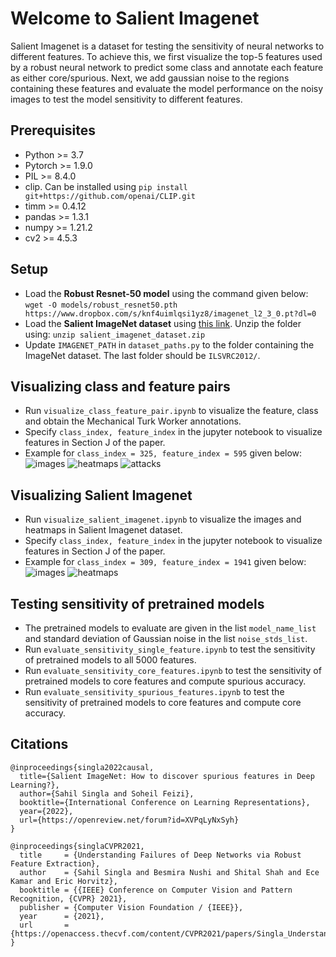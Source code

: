 # Welcome to Salient Imagenet


Salient Imagenet is a dataset for testing the sensitivity of neural networks to different features. To achieve this, we first visualize the top-5 features used by a robust neural network to predict some class and annotate each feature as either core/spurious. Next, we add gaussian noise to the regions containing these features and evaluate the model performance on the noisy images to test the model sensitivity to different features.

## Prerequisites

+ Python >= 3.7
+ Pytorch >= 1.9.0
+ PIL >= 8.4.0 
+ clip. Can be installed using ```pip install git+https://github.com/openai/CLIP.git``` 
+ timm >= 0.4.12
+ pandas >= 1.3.1
+ numpy >= 1.21.2
+ cv2 >= 4.5.3


## Setup

+ Load the **Robust Resnet-50 model** using the command given below:   
```wget -O models/robust_resnet50.pth  https://www.dropbox.com/s/knf4uimlqsi1yz8/imagenet_l2_3_0.pt?dl=0```
+ Load the **Salient ImageNet dataset** using [this link](https://umd.box.com/s/eyji8leh2lemhbxovgny9ywc9is53ibr). Unzip the folder using: ```unzip salient_imagenet_dataset.zip```
+ Update ```IMAGENET_PATH``` in ```dataset_paths.py``` to the folder containing the ImageNet dataset. The last folder should be ```ILSVRC2012/```.

## Visualizing class and feature pairs

+ Run ```visualize_class_feature_pair.ipynb``` to visualize the feature, class and obtain the Mechanical Turk Worker annotations. 
+ Specify ```class_index, feature_index``` in the jupyter notebook to visualize features in Section J of the paper.
+ Example for ```class_index = 325, feature_index = 595``` given below:
![images](./demo_images/325_595_images.jpg)
![heatmaps](./demo_images/325_595_heatmaps.jpg)
![attacks](./demo_images/325_595_attacks.jpg)

## Visualizing Salient Imagenet

+ Run ```visualize_salient_imagenet.ipynb``` to visualize the images and heatmaps in Salient Imagenet dataset. 
+ Specify ```class_index, feature_index``` in the jupyter notebook to visualize features in Section J of the paper.
+ Example for ```class_index = 309, feature_index = 1941``` given below:
![images](./demo_images/309_1941_images.jpg)
![heatmaps](./demo_images/309_1941_heatmaps.jpg)

## Testing sensitivity of pretrained models

+ The pretrained models to evaluate are given in the list ```model_name_list``` and standard deviation of Gaussian noise in the list ```noise_stds_list```.
+ Run ```evaluate_sensitivity_single_feature.ipynb``` to test the sensitivity of pretrained models to all 5000 features. 
+ Run ```evaluate_sensitivity_core_features.ipynb``` to test the sensitivity of pretrained models to core features and compute spurious accuracy. 
+ Run ```evaluate_sensitivity_spurious_features.ipynb``` to test the sensitivity of pretrained models to core features and compute core accuracy. 


## Citations

```
@inproceedings{singla2022causal,
  title={Salient ImageNet: How to discover spurious features in Deep Learning?},
  author={Sahil Singla and Soheil Feizi},
  booktitle={International Conference on Learning Representations},
  year={2022},
  url={https://openreview.net/forum?id=XVPqLyNxSyh}
}

@inproceedings{singlaCVPR2021,
  title     = {Understanding Failures of Deep Networks via Robust Feature Extraction},
  author    = {Sahil Singla and Besmira Nushi and Shital Shah and Ece Kamar and Eric Horvitz},
  booktitle = {{IEEE} Conference on Computer Vision and Pattern Recognition, {CVPR} 2021},
  publisher = {Computer Vision Foundation / {IEEE}},
  year      = {2021},
  url       = {https://openaccess.thecvf.com/content/CVPR2021/papers/Singla_Understanding_Failures_of_Deep_Networks_via_Robust_Feature_Extraction_CVPR_2021_paper.pdf},
}

```
